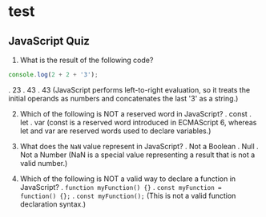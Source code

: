 # test

## JavaScript Quiz

1. What is the result of the following code?

```javascript
console.log(2 + 2 + '3');
```
 . 23
 . 43
 . 43 (JavaScript performs left-to-right evaluation, so it treats the initial operands as numbers and concatenates the last '3' as a string.)


2. Which of the following is NOT a reserved word in JavaScript?
 . const
 . let
 . var (const is a reserved word introduced in ECMAScript 6, whereas let and var are reserved words used to declare variables.)


3. What does the `NaN` value represent in JavaScript?
 . Not a Boolean
 . Null
 . Not a Number (NaN is a special value representing a result that is not a valid number.)


4. Which of the following is NOT a valid way to declare a function in JavaScript?
 . `function myFunction() {}`
 . `const myFunction = function() {};`
 . `const myFunction();` (This is not a valid function declaration syntax.)


